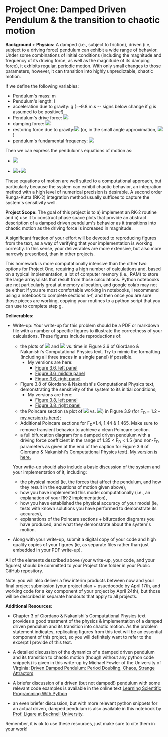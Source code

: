 Project One: Damped Driven Pendulum & the transition to chaotic motion
=====================

**Background + Physics:** A damped (i.e., subject to friction), driven (i.e, subject to a driving force) pendulum can exhibit a wide range of behavior.  Under some combinations of initial conditions (including the magnitude and frequency of its driving force, as well as the magnitude of its damping force), it exhibits regular, periodic motion.  With only small changes to those parameters, however, it can transition into highly unpredictable, chaotic motion. 

If we define the following variables:

* Pendulum's mass: m
* Pendulum's length: l
* acceleration due to gravity: g (=-9.8 m.s -- signs below change if g is assumed to be positive!)
* Pendulum's drive force: <img src="https://render.githubusercontent.com/render/math?math=F(t) = F_0 \rm{sin}(\omega_D t)">
* damping force: <img src="https://render.githubusercontent.com/render/math?math=-q \omega"> 
* restoring force due to gravity:<img src="https://render.githubusercontent.com/render/math?math=-m g l \rm{sin} \theta"> (or, in the small angle approximation, <img src="https://render.githubusercontent.com/render/math?math=-m g l \theta">) 
* pendulum's fundamental frequency: <img src="https://render.githubusercontent.com/render/math?math=\omega_0 = \sqrt{\frac{g}{l}}">


Then we can express the pendulum's equations of motion as:

* <img src="https://render.githubusercontent.com/render/math?math=\delta \theta = \omega">

* <img src="https://render.githubusercontent.com/render/math?math=\delta \omega = - \omega_0^2 \rm{sin} \theta - q \omega">+<img src="https://render.githubusercontent.com/render/math?math=F_0 \rm{sin} (\omega_D t)">

These equations of motion are well suited to a computational approach, but particularly because the system can exhibit chaotic behavior, an integration method with a high level of numerical precision is desirable.  A second order Runga-Kutta (RK-2) integration method usually suffices to capture the system's sensitivity well. 


**Project Scope:** The goal of this project is to a) implement an RK-2 routine and b) use it to construct phase space plots that provide an abstract description of a damped driven pendulum's behavior as it transitions into chaotic motion as the driving force is increased in magnitude. 

A significant fraction of your effort will be devoted to reproducing figures from the text, as a way of verifying that your implementation is working correctly.  In this sense, your deliverables are more extensive, but also more narrowly prescribed, than in other projects.  

This homework is more computationally intensive than the other two options for Project One, requiring a high number of calculations and, based on a typical implementation, a lot of computer memory (i.e., RAM) to store the large arrays/lists that result from those calculations.  Python notebooks are not particularly great at memory allocation, and google colab may not be either: if you are most comfortable working in notebooks, I recommend using a notebook to complete sections a-f, and then once you are sure those pieces are working, copying your routines to a python script that you can use to complete step g.


**Deliverables:**

* Write-up: Your write-up for this problem should be a PDF or markdown file with a number of specific figures to illustrate the correctness of your calculations.  These figures include reproductions of:
    * the plots of <img src="https://render.githubusercontent.com/render/math?math=\theta"> and <img src="https://render.githubusercontent.com/render/math?math=\omega"> vs. time in Figure 3.6 of Giordano & Nakanishi's Computational Physics text.  Try to mimic the formatting (including all three traces in a single panel) if possible.
        * My versions are here:
            * <a href="https://github.com/PHYS486-S22/PHYS486-S22/blob/main/ProjectOne/Figures/ReplicateFigure3.6.left.png">Figure 3.6, left panel</a>
            * <a href="https://github.com/PHYS486-S22/PHYS486-S22/blob/main/ProjectOne/Figures/ReplicateFigure3.6.middle.png">Figure 3.6, middle panel</a>
            * <a href="https://github.com/PHYS486-S22/PHYS486-S22/blob/main/ProjectOne/Figures/ReplicateFigure3.6.right.png">Figure 3.6, right panel</a> 
    * Figure 3.8 of Giordano & Nakanishi's Computational Physics text, demonstrating the sensitivity of the system to its initial conditions;
        * My versions are here:
            * <a href="https://github.com/PHYS486-S22/PHYS486-S22/blob/main/ProjectOne/Figures/ReplicateFigure3.8.left.png">Figure 3.8, left panel</a>
            * <a href="https://github.com/PHYS486-S22/PHYS486-S22/blob/main/ProjectOne/Figures/ReplicateFigure3.8.right.png">Figure 3.8, right panel</a>
    * the Poincare section (a plot of <img src="https://render.githubusercontent.com/render/math?math=\theta"> vs. <img src="https://render.githubusercontent.com/render/math?math=\omega">) in Figure 3.9 (for F<sub>D</sub> = 1.2 - <a href="https://github.com/PHYS486-S22/PHYS486-S22/blob/main/ProjectOne/Figures/ReplicateFigure3.9.png">my version is here</a>);
    * Additional Poincare sections for F<sub>D</sub>=1.4, 1.44 \& 1.465.  Make sure to remove transient behavior to achieve a clean Poincare section.
    * a full bifurcation diagram for a damped driven pendulum with a driving force coefficient in the range of 1.35 < F<sub>D</sub> < 1.5 (and non-F<sub>D</sub> parameters as given at the end of the caption for Figure 3.6 of Giordano & Nakanishi's Computational Physics text).  <a href="https://github.com/PHYS486-S22/PHYS486-S22/blob/main/ProjectOne/Figures/ReplicateFigure3.11.png">My version is here.</a>

	Your write-up should also include a basic discussion of the system and your implementation of it, including:
    
    * the physical model (ie, the forces that affect the pendulum, and how they result in the equations of motion given above), 
    * how you have implemented this model computationally (i.e., an explanation of your RK-2 implementation),
    * how you have established the physical accuracy of your model (ie, tests with known solutions you have performed to demonstrate its accuracy),  
    * explanations of the Poincare sections + bifurcation diagrams you have produced, and what they demonstrate about the system's motion. 

* Along with your write-up, submit a digital copy of your code and high quality copies of your figures (ie, as separate files rather than just embedded in your PDF write-up). 

All of the elements described above (your write-up, your code, and your figures) should be committed to your Project One folder in your Public GitHub repository.  

Note: you will also deliver a few interim products between now and your final project submission (your project plan + psuedocode by April 17th, and working code for a key component of your project by April 24th), but those will be described in separate handouts that apply to all projects.


**Additional Resources:** 

* Chapter 3 of Giordano & Nakanishi's Computational Physics text provides a good treatment of the physics & implementation of a damped driven pendulum and its transition into chaotic motion.  As the problem statement indicates, replicating figures from this text will be an essential component of this project, so you will definitely want to refer to the excerpt I provide of this text.

* A detailed discussion of the dynamics of a damped driven pendulum and its transition to chaotic motion (though without any python code snippets) is given in this write-up by Michael Fowler of the University of Virginia: [Driven Damped Pendulum: Period Doubling, Chaos, Strange Attractors](https://galileoandeinstein.phys.virginia.edu/7010/CM_22a_Period_Doubling_Chaos.html)

* A briefer discussion of a driven (but not damped!) pendulum with some relevant code examples is available in the online text [Learning Scientific Programming With Python](https://scipython.com/blog/the-harmonically-driven-pendulum/)

* an even briefer discussion, but with more relevant python snippets for an actual driven, damped pendulum is also available in this notebook by [Prof. Ligare at Bucknell University](https://eg.bucknell.edu/~phys310/jupyter/chaotic_pendulum.html). 

Remember, it is ok to use these resources, just make sure to cite them in your work!
